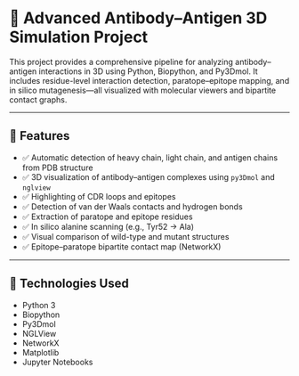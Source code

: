 # 🧬 Advanced Antibody–Antigen 3D Simulation Project

This project provides a comprehensive pipeline for analyzing antibody–antigen interactions in 3D using Python, Biopython, and Py3Dmol. It includes residue-level interaction detection, paratope–epitope mapping, and in silico mutagenesis—all visualized with molecular viewers and bipartite contact graphs.

---

## 📌 Features

- ✅ Automatic detection of heavy chain, light chain, and antigen chains from PDB structure
- ✅ 3D visualization of antibody–antigen complexes using `py3Dmol` and `nglview`
- ✅ Highlighting of CDR loops and epitopes
- ✅ Detection of van der Waals contacts and hydrogen bonds
- ✅ Extraction of paratope and epitope residues
- ✅ In silico alanine scanning (e.g., Tyr52 → Ala)
- ✅ Visual comparison of wild-type and mutant structures
- ✅ Epitope–paratope bipartite contact map (NetworkX)

---

## 🧪 Technologies Used

- Python 3
- Biopython
- Py3Dmol
- NGLView
- NetworkX
- Matplotlib
- Jupyter Notebooks

